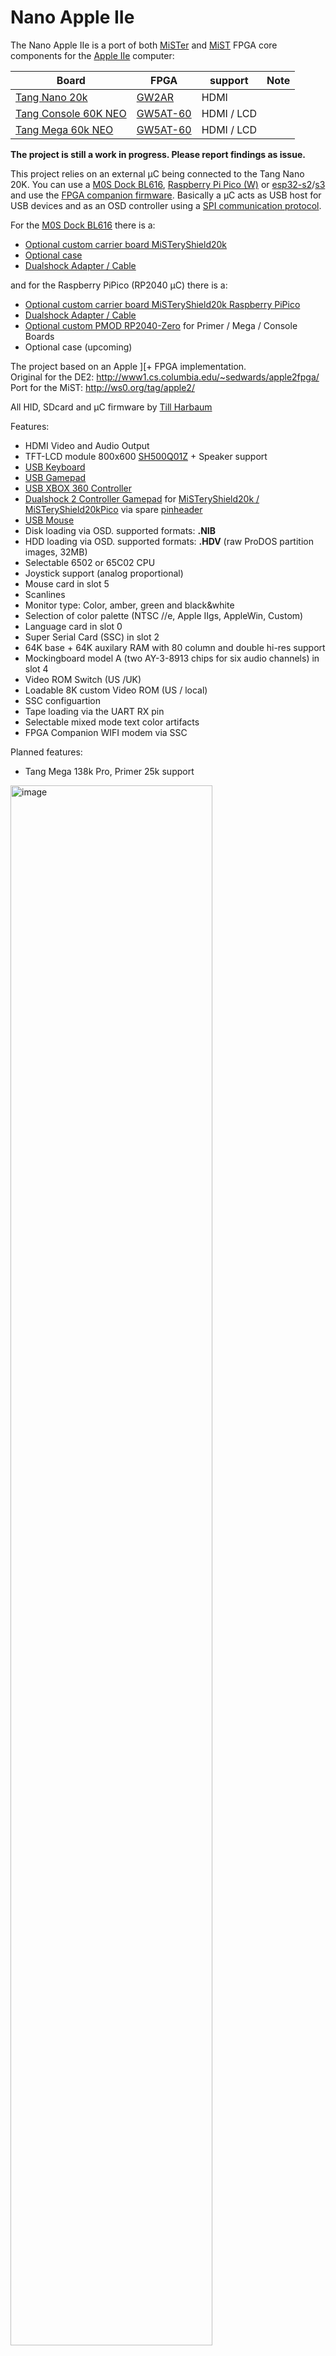 # Nano Apple IIe

The Nano Apple IIe is a port of both [MiSTer](https://github.com/MiSTer-devel/Apple-II_MiSTer) and [MiST](https://github.com/gyurco/apple2efpga) FPGA core components for the [Apple IIe](https://en.wikipedia.org/wiki/Apple_IIe) computer:  

| Board      | FPGA       | support |Note|
| ---        |        -   | -     |-|
| [Tang Nano 20k](https://wiki.sipeed.com/nano20k)     | [GW2AR](https://www.gowinsemi.com/en/product/detail/38/)  |HDMI | |
| [Tang Console 60K NEO](https://wiki.sipeed.com/hardware/en/tang/tang-console/mega-console.html)|[GW5AT-60](https://www.gowinsemi.com/en/product/detail/60/) | HDMI / LCD ||
| [Tang Mega 60k NEO](https://wiki.sipeed.com/hardware/en/tang/tang-mega-60k/mega-60k.html)|[GW5AT-60](https://www.gowinsemi.com/en/product/detail/60/)| HDMI / LCD| |

**The project is still a work in progress. Please report findings as issue.**  

This project relies on an external µC being connected to the Tang Nano 20K. You can use a [M0S Dock BL616](https://wiki.sipeed.com/hardware/en/maixzero/m0s/m0s.html), [Raspberry Pi Pico (W)](https://www.raspberrypi.com/documentation/microcontrollers/pico-series.html) or [esp32-s2](https://www.espressif.com/en/products/socs/esp32-s2)/[s3](https://www.espressif.com/en/products/socs/esp32-s3) and use the [FPGA companion firmware](http://github.com/harbaum/FPGA-Companion). Basically a µC acts as USB host for USB devices and as an OSD controller using a [SPI communication protocol](https://github.com/harbaum/MiSTeryNano/blob/main/SPI.md).

For the [M0S Dock BL616](https://wiki.sipeed.com/hardware/en/maixzero/m0s/m0s.html) there is a:

* [Optional custom carrier board MiSTeryShield20k](https://github.com/harbaum/MiSTeryNano/tree/main/board/misteryshield20k/README.md)
* [Optional case](https://github.com/harbaum/MiSTeryNano/blob/main/board/misteryshield20k/housing3D)
* [Dualshock Adapter / Cable](https://github.com/vossstef/tang_nano_20k_c64/tree/main/board/misteryshield20k_ds2_adapter/misteryshield20k_ds2_adapter_cable.md)

and for the Raspberry PiPico (RP2040 µC) there is a:

* [Optional custom carrier board MiSTeryShield20k Raspberry PiPico](https://github.com/vossstef/tang_nano_20k_c64/tree/main/board/misteryshield20k_rpipico/README.md)
* [Dualshock Adapter / Cable](https://github.com/vossstef/tang_nano_20k_c64/tree/main/board/misteryshield20k_ds2_adapter/misteryshield20k_ds2_adapter_cable.md)
* [Optional custom PMOD RP2040-Zero](https://github.com/vossstef/tang_nano_20k_c64/tree/main/board/pizero_pmod/README.md) for Primer / Mega / Console Boards
* Optional case (upcoming)  

The project based on an Apple ][+ FPGA implementation.  
Original for the DE2: http://www1.cs.columbia.edu/~sedwards/apple2fpga/  
Port for the MiST: http://ws0.org/tag/apple2/  

All HID, SDcard and µC firmware by [Till Harbaum](http://www.harbaum.org/till/mist)  

Features:
* HDMI Video and Audio Output
* TFT-LCD module 800x600 [SH500Q01Z](https://dl.sipeed.com/Accessories/LCD/500Q01Z-00%20spec.pdf) + Speaker support
* [USB Keyboard](https://en.wikipedia.org/wiki/Computer_keyboard)
* [USB Gamepad](https://en.wikipedia.org/wiki/Gamepad)
* [USB XBOX 360 Controller](https://en.wikipedia.org/wiki/Xbox_360_controller)
* [Dualshock 2 Controller Gamepad](https://en.wikipedia.org/wiki/DualShock) for [MiSTeryShield20k / MiSTeryShield20kPico](https://github.com/harbaum/MiSTeryNano/tree/main/board/misteryshield20k/README.md) via spare [pinheader](/board/misteryshield20k_ds2_adapter/misteryshield20k_ds2_adapter_cable.md)
* [USB Mouse](https://en.wikipedia.org/wiki/Computer_mouse)
* Disk loading via OSD. supported formats: **.NIB**
* HDD loading via OSD. supported formats: **.HDV** (raw ProDOS partition images, 32MB)
* Selectable 6502 or 65C02 CPU
* Joystick support (analog proportional)
* Mouse card in slot 5
* Scanlines
* Monitor type: Color, amber, green and black&white
* Selection of color palette (NTSC //e, Apple IIgs, AppleWin, Custom)
* Language card in slot 0
* Super Serial Card (SSC) in slot 2
* 64K base + 64K auxilary RAM with 80 column and double hi-res support
* Mockingboard model A (two AY-3-8913 chips for six audio channels) in slot 4
* Video ROM Switch (US /UK)
* Loadable 8K custom Video ROM (US / local)
* SSC configuartion
* Tape loading via the UART RX pin
* Selectable mixed mode text color artifacts
* FPGA Companion WIFI modem via SSC

Planned features:
* Tang Mega 138k Pro, Primer 25k support

<img src="./.assets/apple2.png" alt="image" width="80%" height="auto">

> [!TIP]
> Be aware that this core loads **.NIB** Disk Drive images only identical to the MIST core.  
> On the fly conversion from .DSK as the MISTer core is doing using Linux host system is not supported. 

## Tang Console 60k NEO

See [Tang Console 60K NEO](TANG_CONSOLE_60K.md)

## Tang Mega 60k NEO

See [Tang Mega 60K NEO](TANG_MEGA_60K.md)

## Installation

The installation on the Tang Nano 20k board can be done using a Linux PC or a Windows PC
[Instruction](INSTALLATION_WINDOWS.md).  

### Keyboard

* Win/Cmd Key - Closed Apple
* Alt Key - Open Apple
* Key **F2** toggle ```RESET```
* Key **F12** OSD

## Push Button utilization

* S1 reserved
* S2 open OSD

## Apple II slot assignments

* Slot 0 - language card (memory expansion)
* Slot 1 - not populated
* Slot 2 - Super Serial Card (SSC)
* Slot 3 - 80 col + 64K RAM expansion (//e)
* Slot 4 - Mockinboard model A (six audio channels)
* Slot 5 - Mouse Card
* Slot 6 - Disk Drive controller
* Slot 7 - Hard Disk Drive controller

## Disk format notes

On the "Apple //e" boot screen open the OSD with F12 and choose a nibblelized disk. It will boot
the disk automatically. Use dsk2nib to convert AppleII disk images to .nib images.  

For HDD, only HDV images (raw ProDOS partition images) 32MB in size are supported.  
A Cold Reset is needed to boot from HDD.
2MG images may work if the 64-byte header is removed.
```bash
dd if=diskimage.2mg of=diskimage.hdv bs=64 skip=1
```

## Instructions

On the "Apple ][" boot screen open the OSD with F12 and choose a disk. It will boot the disk automatically. 

If you press reset you'll enter Applesoft with the ] prompt.
From here you have some limited commands. See: http://www.landsnail.com/a2ref.htm.
CAT

If you want to boot another disk choose a .nib image via the osd and type the following:

```
]PR#6
```

or

```
]CALL -151`
*C600G
```

The HDD interface is in slot 7. Unlike the floppy interface, it does not stall until an image is mounted, so either cold reset the machine or use one of the following after mounting an image:

```
]PR#7
```

or

```
]CALL -151`
*C700G
```

## OSD

invoke by F12 keypress

* Reset
* Cold Reset
* Audio Volume + / -
* Scanlines effect %
* Monitor type
* Color Palette
* SSC, HDD, MB, MOUSE disable/ enable
* CPU type
* HID device selection for Joystick Port
* Invert Joystick X/Y
* Video ROM switch
* SSC Baudrate, Parity, Mode

## Gamecontrol support

![controller](\.assets/controller-layout.png)  

USB Gamepad Stick as Joystick (no DPAD). OSD: **USB #1** or **USB #2**  
```Button A and B``` Buttons as Trigger:  

or  
Dualshock 2 Gamepad Stick as Joystick. OSD: **DS #1** or **DS #2**<br>
<br>```square and cross``` Buttons as Trigger:<br>

> [!IMPORTANT]
> In a [MiSTeryShield20k](https://github.com/harbaum/MiSTeryNano/tree/main/board/misteryshield20k) configuration Dualshock is supported via the ``spare J8`` pinheader. <br>
> See [MiSTeryShield20k DS2 Adapter / Cable](/board/misteryshield20k_ds2_adapter/misteryshield20k_ds2_adapter_cable.md) for further information. Thx [venice1200](https://github.com/venice1200) !<br>

> [!NOTE]
> TN20k: You have to select OSD "DS2 **#2** Joy" for a ``MiSTeryShield20k`` configuration.  
> TN20k: You have to select OSD "DS2 **#1** Joy" if you use the ``Sipeed Joy to DIP`` adapter.  

## LED UI

| LED | function         |TN9K  |TN20K |TP20K  |TP25K  |TM60K   |TM138k|Console60k|
| --- |        -         |-     |-     |-      | -     | -      | -    |-         |
| 0   | unsupported      |-     |-     |-      | x     | x      | x    |-         |
| 1   | FDD              |-     |-     |-      | x     | x      | x    |-         |
| 2   | FDD              |-     |x     |-      | -     | -      | -    |x         |

**Multicolor RGB LED**

* **<font color="green">green</font>**&ensp;&thinsp;&ensp;&thinsp;&ensp;&thinsp;all fine and ready to go<br>
* **<font color="red">red</font>**&ensp;&thinsp;&ensp;&thinsp;&ensp;&thinsp;&ensp;&thinsp;&ensp;&thinsp;something wrong with SDcard / default boot image<br>
* **<font color="blue">blue</font>**&ensp;&thinsp;&ensp;&thinsp;&ensp;&thinsp;&ensp;&thinsp;µC firmware detected valid FPGA core<br>
* **<font color="yellow">yellow</font>**&ensp;&thinsp;&ensp;&thinsp;&ensp;&thinsp;FPGA core can't detect valid firmware<br>
* **white**&ensp;&thinsp;&ensp;&thinsp;&ensp;&thinsp;-<br>

## Powering

Circuit with Keyboard can be powered by Tang USB-C connector from PC or a Power Supply Adapter.

## Synthesis

Source code can be synthesized, fitted and programmed with GOWIN IDE Windows or Linux.  
Alternatively use the command line build script **gw_sh.exe** build_tn20k.tcl  

## HW circuit considerations

**Pinmap TN20k Interfaces**  

 Sipeed M0S Dock and DualShock Gamepad connection.  
![wiring](\.assets/wiring_spi.png)

**Pinmap Dualshock 2 Controller Interface**  

<img src="./.assets/controller-pinout.jpg" alt="image" width="30%" height="auto">

| DS pin | Tang Nano pin | FPGA pin | DS Function |
| ----------- | ---   | --------  | ----- |
| 1 | J5 18 | 71 MISO | JOYDAT  |
| 2 | J5 19 | 53 MOSI  | JOYCMD |
| 3 | n.c. | - | 7V5 |
| 4 | J5 15 | - | GND |
| 5 | J5 16| - | 3V3 |
| 6 | J5 17 | 72 CS | JOYATN|
| 7 | J5 20 | 52 MCLK | JOYCLK |
| 8 | n.c. | - | JOYIRQ |
| 9 | n.c. | - | JOYACK |

